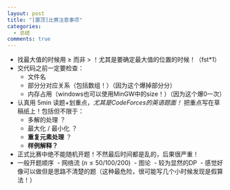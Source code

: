 ```yaml
---
layout: post
title: "[置顶]比赛注意事项"
categories:
  - 总结
comments: true
---
```


 - 找最大值的时候用 $\ge$ 而非 > ！尤其是要确定最大值的位置的时候！（fst\*1）
 - 交代码之前一定要检查：
   - 文件名
   - 部分分对应关系（包括数组！）（因为这个爆掉部分分）
   - 内存占用（windows也可以使用MinGW中的size！）（因为这个爆0一次）
- 认真用 5min 读题+划重点，*尤其是CodeForces的英语题面！* 把重点写在草稿纸上！包括但不限于：
  - 多解的处理 ？
  - 最大化 / 最小化 ？
  - **重复元素处理** ？
  - **样例解释？**
- 正式比赛中绝不能随机开题！不然最后时间都是乱的，后果很严重！
- 一般开题顺序
  - 网络流 ($n \le 50 / 100 / 200$)
  - 图论
  - 较为显然的DP
  - 感觉好像可以做但是思路不清楚的题（这种最危险，很可能写几个小时候发现是假算法！）



